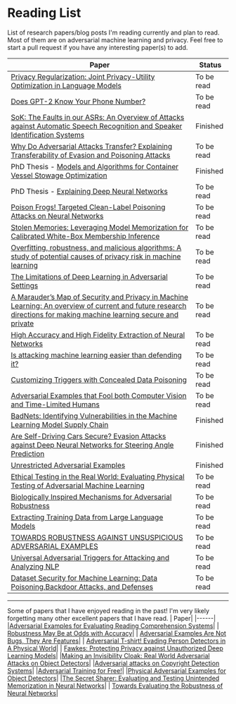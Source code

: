 # Reading List
List of research papers/blog posts I'm reading currently and plan to read. Most of them are on adversarial machine learning and privacy. Feel free to start a pull request if you have any interesting paper(s) to add. 


| Paper                              |Status |
| -----------------------------------| -------| 
| [Privacy Regularization: Joint Privacy-Utility Optimization in Language Models](http://cseweb.ucsd.edu/~fmireshg/naacl_2021_private_text_gen.pdf)| To be read|
| [Does GPT-2 Know Your Phone Number?](https://bair.berkeley.edu/blog/2020/12/20/lmmem/) | To be read| 
| [SoK: The Faults in our ASRs: An Overview of Attacks against Automatic Speech Recognition and Speaker Identification Systems](https://arxiv.org/abs/2007.06622)|Finished|
| [Why Do Adversarial Attacks Transfer? Explaining Transferability of Evasion and Poisoning Attacks](https://www.usenix.org/system/files/sec19-demontis.pdf)|To be read|
| PhD Thesis - [Models and Algorithms for Container Vessel Stowage Optimization](https://core.ac.uk/download/pdf/50527435.pdf)|Finished|
| PhD Thesis - [Explaining Deep Neural Networks](https://arxiv.org/pdf/2010.01496.pdf)|To be read| 
| [Poison Frogs! Targeted Clean-Label Poisoning Attacks on Neural Networks](https://arxiv.org/abs/1804.00792)|To be read| 
| [Stolen Memories: Leveraging Model Memorization for Calibrated White-Box Membership Inference](https://arxiv.org/abs/1906.11798)|To be read|
| [Overfitting, robustness, and malicious algorithms: A study of potential causes of privacy risk in machine learning](https://content.iospress.com/download/journal-of-computer-security/jcs191362?id=journal-of-computer-security%2Fjcs191362)|To be read| 
|[The Limitations of Deep Learning in Adversarial Settings](https://arxiv.org/abs/1511.07528)|To be read| 
| [A Marauder’s Map of Security and Privacy in Machine Learning: An overview of current and future research directions for making machine learning secure and private](https://arxiv.org/pdf/1811.01134.pdf)|To be read| 
| [High Accuracy and High Fidelity Extraction of Neural Networks](https://arxiv.org/abs/1909.01838)|To be read| 
|[Is attacking machine learning easier than defending it?](http://www.cleverhans.io/security/privacy/ml/2017/02/15/why-attacking-machine-learning-is-easier-than-defending-it.html)|To be read| 
| [Customizing Triggers with Concealed Data Poisoning](https://arxiv.org/pdf/2010.12563.pdf)|To be read| 
| [Adversarial Examples that Fool both Computer Vision and Time-Limited Humans](https://arxiv.org/pdf/1802.08195.pdf)|To be read|
| [BadNets: Identifying Vulnerabilities in the Machine Learning Model Supply Chain](https://machine-learning-and-security.github.io/papers/mlsec17_paper_51.pdf)|Finished|
| [Are Self-Driving Cars Secure? Evasion Attacks against Deep Neural Networks for Steering Angle Prediction](https://arxiv.org/pdf/1904.07370.pdf)|Finished|
| [Unrestricted Adversarial Examples](https://arxiv.org/pdf/1809.08352.pdf)|Finished|
| [Ethical Testing in the Real World: Evaluating Physical Testing of Adversarial Machine Learning](https://securedata.lol/camera_ready/27.pdf)| To be read|
| [Biologically Inspired Mechanisms for Adversarial Robustness](https://proceedings.neurips.cc/paper/2020/file/17256f049f1e3fede17c7a313f7657f4-Paper.pdf)| To be read|
| [Extracting Training Data from Large Language Models](https://arxiv.org/pdf/2012.07805.pdf)| To be read|
| [TOWARDS ROBUSTNESS AGAINST UNSUSPICIOUS ADVERSARIAL EXAMPLES](https://arxiv.org/pdf/2005.04272.pdf)| To be read|
| [Universal Adversarial Triggers for Attacking and Analyzing NLP](https://arxiv.org/abs/1908.07125) | To be read| 
| [Dataset Security for Machine Learning: Data Poisoning,Backdoor Attacks, and Defenses](https://arxiv.org/pdf/2012.10544.pdf) | To be read| 


-----------------

Some of papers that I have enjoyed reading in the past! I'm very likely forgetting many other excellent papers that I have read. 
| Paper| 
|------|
|[Adversarial Examples for Evaluating Reading Comprehension Systems](https://nlp.stanford.edu/pubs/jia2017adversarial.pdf)|
| [Robustness May Be at Odds with Accuracy](https://arxiv.org/abs/1805.12152#:~:text=We%20show%20that%20there%20may,a%20reduction%20of%20standard%20accuracy.)|
| [Adversarial Examples Are Not Bugs, They Are Features](https://arxiv.org/abs/1905.02175)|
| [Adversarial T-shirt! Evading Person Detectors in A Physical World](https://arxiv.org/abs/1910.11099)|
| [Fawkes: Protecting Privacy against Unauthorized Deep Learning Models](http://people.cs.uchicago.edu/~ravenben/publications/pdf/fawkes-usenix20.pdf)|
|[Making an Invisibility Cloak: Real World Adversarial Attacks on Object Detectors](https://arxiv.org/abs/1910.14667)|
|[Adversarial attacks on Copyright Detection Systems](https://arxiv.org/abs/1906.07153)|
|[Adversarial Training for Free!](https://arxiv.org/abs/1904.12843)|
|[Physical Adversarial Examples for Object Detectors](https://arxiv.org/abs/1807.07769)|
|[The Secret Sharer: Evaluating and Testing Unintended Memorization in Neural Networks](https://www.usenix.org/system/files/sec19-carlini.pdf)|
| [Towards Evaluating the Robustness of Neural Networks](https://arxiv.org/pdf/1608.04644.pdf)|




